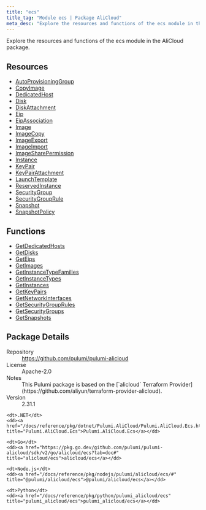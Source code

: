 ```yaml
---
title: "ecs"
title_tag: "Module ecs | Package AliCloud"
meta_desc: "Explore the resources and functions of the ecs module in the AliCloud package."
---
```


<!-- WARNING: this file was generated by Pulumi Docs Generator. -->
<!-- Do not edit by hand unless you're certain you know what you are doing! -->

Explore the resources and functions of the ecs module in the AliCloud package.

<h2 id="resources">Resources</h2>
<ul class="api">
    <li><a href="autoprovisioninggroup" title="AutoProvisioningGroup"><span class="symbol resource"></span>AutoProvisioningGroup</a></li>
    <li><a href="copyimage" title="CopyImage"><span class="symbol resource"></span>CopyImage</a></li>
    <li><a href="dedicatedhost" title="DedicatedHost"><span class="symbol resource"></span>DedicatedHost</a></li>
    <li><a href="disk" title="Disk"><span class="symbol resource"></span>Disk</a></li>
    <li><a href="diskattachment" title="DiskAttachment"><span class="symbol resource"></span>DiskAttachment</a></li>
    <li><a href="eip" title="Eip"><span class="symbol resource"></span>Eip</a></li>
    <li><a href="eipassociation" title="EipAssociation"><span class="symbol resource"></span>EipAssociation</a></li>
    <li><a href="image" title="Image"><span class="symbol resource"></span>Image</a></li>
    <li><a href="imagecopy" title="ImageCopy"><span class="symbol resource"></span>ImageCopy</a></li>
    <li><a href="imageexport" title="ImageExport"><span class="symbol resource"></span>ImageExport</a></li>
    <li><a href="imageimport" title="ImageImport"><span class="symbol resource"></span>ImageImport</a></li>
    <li><a href="imagesharepermission" title="ImageSharePermission"><span class="symbol resource"></span>ImageSharePermission</a></li>
    <li><a href="instance" title="Instance"><span class="symbol resource"></span>Instance</a></li>
    <li><a href="keypair" title="KeyPair"><span class="symbol resource"></span>KeyPair</a></li>
    <li><a href="keypairattachment" title="KeyPairAttachment"><span class="symbol resource"></span>KeyPairAttachment</a></li>
    <li><a href="launchtemplate" title="LaunchTemplate"><span class="symbol resource"></span>LaunchTemplate</a></li>
    <li><a href="reservedinstance" title="ReservedInstance"><span class="symbol resource"></span>ReservedInstance</a></li>
    <li><a href="securitygroup" title="SecurityGroup"><span class="symbol resource"></span>SecurityGroup</a></li>
    <li><a href="securitygrouprule" title="SecurityGroupRule"><span class="symbol resource"></span>SecurityGroupRule</a></li>
    <li><a href="snapshot" title="Snapshot"><span class="symbol resource"></span>Snapshot</a></li>
    <li><a href="snapshotpolicy" title="SnapshotPolicy"><span class="symbol resource"></span>SnapshotPolicy</a></li>
</ul>

<h2 id="functions">Functions</h2>
<ul class="api">
    <li><a href="getdedicatedhosts" title="GetDedicatedHosts"><span class="symbol function"></span>GetDedicatedHosts</a></li>
    <li><a href="getdisks" title="GetDisks"><span class="symbol function"></span>GetDisks</a></li>
    <li><a href="geteips" title="GetEips"><span class="symbol function"></span>GetEips</a></li>
    <li><a href="getimages" title="GetImages"><span class="symbol function"></span>GetImages</a></li>
    <li><a href="getinstancetypefamilies" title="GetInstanceTypeFamilies"><span class="symbol function"></span>GetInstanceTypeFamilies</a></li>
    <li><a href="getinstancetypes" title="GetInstanceTypes"><span class="symbol function"></span>GetInstanceTypes</a></li>
    <li><a href="getinstances" title="GetInstances"><span class="symbol function"></span>GetInstances</a></li>
    <li><a href="getkeypairs" title="GetKeyPairs"><span class="symbol function"></span>GetKeyPairs</a></li>
    <li><a href="getnetworkinterfaces" title="GetNetworkInterfaces"><span class="symbol function"></span>GetNetworkInterfaces</a></li>
    <li><a href="getsecuritygrouprules" title="GetSecurityGroupRules"><span class="symbol function"></span>GetSecurityGroupRules</a></li>
    <li><a href="getsecuritygroups" title="GetSecurityGroups"><span class="symbol function"></span>GetSecurityGroups</a></li>
    <li><a href="getsnapshots" title="GetSnapshots"><span class="symbol function"></span>GetSnapshots</a></li>
</ul>

<h2 id="package-details">Package Details</h2>
<dl class="package-details">
	<dt>Repository</dt>
	<dd><a href="https://github.com/pulumi/pulumi-alicloud">https://github.com/pulumi/pulumi-alicloud</a></dd>
	<dt>License</dt>
	<dd>Apache-2.0</dd>
	<dt>Notes</dt>
	<dd>This Pulumi package is based on the [`alicloud` Terraform Provider](https://github.com/aliyun/terraform-provider-alicloud).</dd>
	<dt>Version</dt>
	<dd>2.31.1</dd>
</dl>



<dl class="tabular">

    <dt>.NET</dt>
    <dd><a href="/docs/reference/pkg/dotnet/Pulumi.AliCloud/Pulumi.AliCloud.Ecs.html" title="Pulumi.AliCloud.Ecs">Pulumi.AliCloud.Ecs</a></dd>

    <dt>Go</dt>
    <dd><a href="https://pkg.go.dev/github.com/pulumi/pulumi-alicloud/sdk/v2/go/alicloud/ecs?tab=doc#" title="alicloud/ecs">alicloud/ecs</a></dd>

    <dt>Node.js</dt>
    <dd><a href="/docs/reference/pkg/nodejs/pulumi/alicloud/ecs/#" title="@pulumi/alicloud/ecs">@pulumi/alicloud/ecs</a></dd>

    <dt>Python</dt>
    <dd><a href="/docs/reference/pkg/python/pulumi_alicloud/ecs" title="pulumi_alicloud/ecs">pulumi_alicloud/ecs</a></dd>

</dl>

